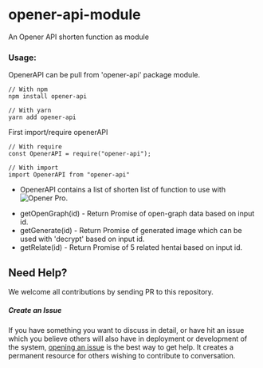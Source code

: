 # opener-api-module
An Opener API shorten function as module
  
### Usage:
OpenerAPI can be pull from 'opener-api' package module.
```
// With npm
npm install opener-api
  
// With yarn
yarn add opener-api
```
  
First import/require openerAPI
```
// With require
const OpenerAPI = require("opener-api");
  
// With import
import OpenerAPI from "opener-api"
```
  
- OpenerAPI contains a list of shorten list of function to use with ![Opener Pro](https://github.com/aomkirby123/opener-pro).   
* getOpenGraph(id) - Return Promise of open-graph data based on input id.
* getGenerate(id) - Return Promise of generated image which can be used with 'decrypt' based on input id.
* getRelate(id) - Return Promise of 5 related hentai based on input id.
  
## Need Help?
We welcome all contributions by sending PR to this repository.
  
##### Create an Issue
If you have something you want to discuss in detail, or have hit an issue which you believe others will also have in deployment or development of the system, [opening an issue](https://github.com/aomkirby123/opener-pro/issues) is the best way to get help. It creates a permanent resource for others wishing to contribute to conversation.

